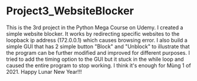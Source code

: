 # Project3_WebsiteBlocker
This is the 3rd project in the Python Mega Course on Udemy. I created a simple website blocker. It works by redirecting specific websites to the loopback ip address (172.0.0.1) which causes browsing error. I also build a simple GUI that has 2 simple button "Block" and "Unblock" to illustrate that the program can be further modified and improved for different purposes. I tried to add the timing option to the GUI but it stuck in the while loop and caused the entire program to stop working. I think it's enough for Mùng 1 of 2021. Happy Lunar New Year!!!
